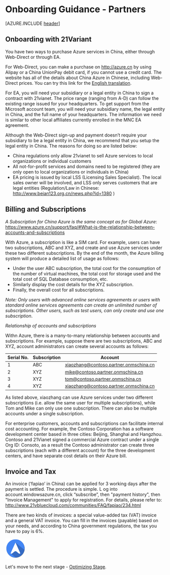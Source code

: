 <properties
	pageTitle="Global Customer Playbook onboarding-guidance-partners "
	description="Global Customer Playbook onboarding-guidance-partners"
	services="global-customer-playbook"
	documentationCenter=""
	authors="jtong"
	manager="edwinc"
	editor=""
	tags="global-customer-playbook"/>

<tags
	ms.service="migration-lifecycle-onboarding"
	ms.workload=""
	ms.tgt_pltfrm=""
	ms.devlang="na"
	ms.topic="article"
	ms.date="11/21/2016"
	wacn.date="11/21/2016"
	wacn.lang="en"
	ms.author="jtong"/>


# Onboarding Guidance - Partners

[AZURE.INCLUDE [header](../../../../mktcontent/includes/onboarding-guidance.md)]

## Onboarding with 21Variant

You have two ways to purchase Azure services in China, either through Web-Direct or through EA.
 
For Web-Direct, you can make a purchase on http://azure.cn by using Alipay or a China UnionPay debit card, if you cannot use a credit card. The website has all of the details about China Azure in Chinese, including Web-Direct prices. 
You can try this link for the [English translation](https://translate.google.com.hk/translate?hl=zh-CN&sl=zh-CN&tl=en&u=https%3A%2F%2Fwww.azure.cn).
 
For EA, you will need your subsidiary or a legal entity in China to sign a contract with 21vianet. The price range (ranging from A-D) can follow the existing range issued for your headquarters.  To get support from the Microsoft account team, you will need your subsidiary name, the legal entity in China, and the full name of your headquarters. The information we need is similar to other local affiliates currently enrolled in the MNC EA agreement.
 
Although the Web-Direct sign-up and payment doesn’t require your subsidiary to be a legal entity in China, we recommend that you setup the legal entity in China. The reasons for doing so are listed below:
 
- China regulations only allow 21vianet to sell Azure services to local organizations or individual customers
- All not-for-profit services and domains need to be registered (they are only open to local organizations or individuals in China)
- EA pricing is issued by local LSS (Licensing Sales Specialist). The local sales owner will be involved, and LSS only serves customers that are legal entities (Regulation/Law in Chinese: http://www.beian123.org.cn/news.php?id=1380 )

## Billing and Subscriptions

*A Subscription for China Azure is the same concept as for Global Azure*:
https://www.azure.cn/support/faq/#What-is-the-relationship-between-accounts-and-subscriptions

With Azure, a subscription is like a SIM card. For example, users can have two subscriptions, ABC and XYZ, and create and use Azure services under these two different subscriptions. By the end of the month, the Azure billing system will produce a detailed list of usage as follows:

- Under the user ABC subscription, the total cost for the consumption of the number of virtual machines, the total cost for storage used and the total cost of SQL Database consumption, etc.
- Similarly display the cost details for the XYZ subscription.
- Finally, the overall cost for all subscriptions.

*Note: Only users with advanced online services agreements or users with standard online services agreements can create an unlimited number of subscriptions. Other users, such as test users, can only create and use one subscription*.

*Relationship of accounts and subscriptions*

Withn Azure, there is a many-to-many relationship between accounts and subscriptions. For example, suppose there are two subscriptions, ABC and XYZ, account administrators can create several accounts as follows:

Serial No. | Subscription | Account
---------- | ---------- | ----------
1 | ABC | xiaozhang@contoso.partner.onmschina.cn
2 | XYZ | mike@contoso.partner.onmschina.cn
3 | XYZ | tom@contoso.partner.onmschina.cn
4 | XYZ | xiaozhang@contoso.partner.onmschina.cn

As listed above, xiaozhang can use Azure services under two different subscriptions (i.e. allow the same user for multiple subscriptions), while Tom and Mike can only use one subscription. There can also be multiple accounts under a single subscription.
 
For enterprise customers, accounts and subscriptions can facilitate internal cost accounting. For example, the Contoso Corporation has a software development center based in three cities: Beijing, Shanghai and Hangzhou. Contoso and 21Vianet signed a commercial Azure contract under a single Org ID: Consoto, as a result the Contoso administrator can create three subscriptions (each with a different account) for the three development centers, and have separate cost details on their Azure bill.

## Invoice and Tax

An invoice (‘fapiao’ in China) can be applied for 3 working days after the payment is settled. The procedure is simple. L og into account.windowsazure.cn, click “subscribe”, then "payment history", then "Invoice Management" to apply for registration. For details, please refer to: http://www.21vbluecloud.com/communities/FAQ/fapiao/234.html
 
There are two kinds of invoices: a special value-added tax (VAT) invoice and a general VAT invoice. You can fill in the invoices (payable) based on your needs, and according to China government regulations, the tax you have to pay is 6%.


![navigation](../../media/navigation.png)

Let's move to the next stage - [Optimizing Stage](/solutions/global-customer/optimizing/guidance/policies/).
 
 

